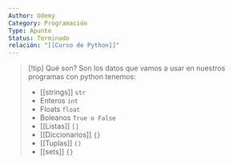 ```yaml
---
Author: Udemy
Category: Programación
Type: Apunte
Status: Terminado
relación: "[[Curso de Python]]"
---
```

>[!tip] Qué son?
>Son los datos que vamos a usar en nuestros programas con python tenemos:
>- [[strings]] `str`
>- Enteros `int`
>- Floats `float`
>- Boleanos `True o False`
>- [[Listas]] `[]`
>- [[Diccionarios]] `{}`
>- [[Tuplas]] `()`
>- [[sets]] `{}`
